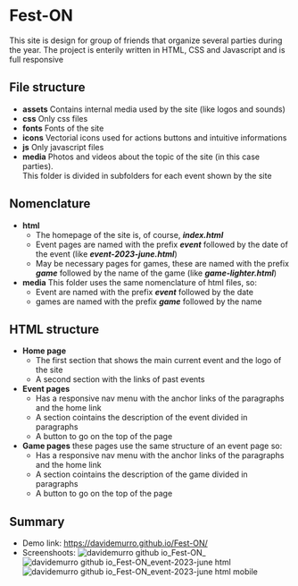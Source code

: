 # Fest-ON

This site is design for group of friends that organize several parties during the year.
The project is enterily written in HTML, CSS and Javascript and is full responsive

## File structure

- **assets**
  Contains internal media used by the site (like logos and sounds)
- **css**
  Only css files
- **fonts**
  Fonts of the site
- **icons**
  Vectorial icons used for actions buttons and intuitive informations
- **js**
  Only javascript files
- **media**
  Photos and videos about the topic of the site (in this case parties). <br>
  This folder is divided in subfolders for each event shown by the site

## Nomenclature

- **html**
  - The homepage of the site is, of course, **_index.html_**
  - Event pages are named with the prefix **_event_** followed by the date of the event (like **_event-2023-june.html_**)
  - May be necessary pages for games, these are named with the prefix **_game_** followed by the name of the game (like **_game-lighter.html_**)
- **media**
  This folder uses the same nomenclature of html files, so:
  - Event are named with the prefix **_event_** followed by the date
  - games are named with the prefix **_game_** followed by the name

## HTML structure

- **Home page**
  - The first section that shows the main current event and the logo of the site
  - A second section with the links of past events
- **Event pages**
  - Has a responsive nav menu with the anchor links of the paragraphs and the home link
  - A section cointains the description of the event divided in paragraphs
  - A button to go on the top of the page
- **Game pages**
  these pages use the same structure of an event page so:
  - Has a responsive nav menu with the anchor links of the paragraphs and the home link
  - A section cointains the description of the game divided in paragraphs
  - A button to go on the top of the page

## Summary

- Demo link: https://davidemurro.github.io/Fest-ON/
- Screenshoots:
  ![davidemurro github io_Fest-ON_](https://github.com/DavideMurro/Fest-ON/assets/118051417/828305bd-9ce6-4652-9362-8b8d396968d3)
  ![davidemurro github io_Fest-ON_event-2023-june html](https://github.com/DavideMurro/Fest-ON/assets/118051417/5ed3c19c-aab0-4b29-8987-2be16a288db9)
  ![davidemurro github io_Fest-ON_event-2023-june html mobile](https://github.com/DavideMurro/Fest-ON/assets/118051417/ef722f21-32b9-4ebc-8415-cba0e1df0b43)

